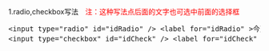1.radio,checkbox写法&emsp;<span style="color:red">注：这种写法点后面的文字也可选中前面的选择框</span>
<pre>&lt;input type="radio" id="idRadio" /&gt; &lt;label for="idRadio" &gt;今天&lt;/label&gt;
&lt;input type="checkbox" id="idCheck" /&gt; &lt;label for="idCheck" &gt;今天&lt;/label&gt;
</pre>


